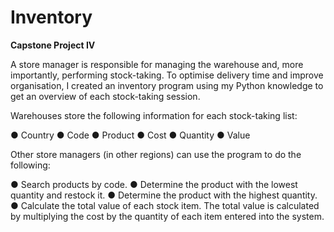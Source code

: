 # Inventory
**Capstone Project IV**

A store manager is responsible for managing the warehouse and, more importantly, performing stock-taking. To optimise delivery time and improve organisation, I created an inventory program using my Python knowledge to get an overview of each stock-taking session.


Warehouses store the following information for each stock-taking list:
  
  ● Country
  ● Code
  ● Product
  ● Cost
  ● Quantity
  ● Value


Other store managers (in other regions) can use the program to do the following:
 
  ● Search products by code.
  ● Determine the product with the lowest quantity and restock it.
  ● Determine the product with the highest quantity.
  ● Calculate the total value of each stock item. The total value is calculated by multiplying the cost by the quantity of each item entered into the      system.

